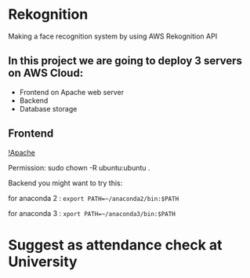 # Rekognition
Making a face recognition system by using AWS Rekognition API

## In this project we are going to deploy 3 servers on AWS Cloud:
- Frontend on Apache web server
- Backend
- Database storage

## Frontend

[!Apache](Apache.png)

Permission:
sudo chown -R ubuntu:ubuntu .



Backend
you might want to try this:

for anaconda 2 :
``export PATH=~/anaconda2/bin:$PATH``

for anaconda 3 :
``xport PATH=~/anaconda3/bin:$PATH``

# Suggest as attendance check at University
